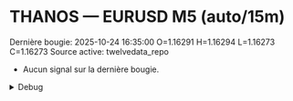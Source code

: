 # THANOS — EURUSD M5 (auto/15m)
Dernière bougie: 2025-10-24 16:35:00  O=1.16291  H=1.16294  L=1.16273  C=1.16273
Source active: twelvedata_repo

- Aucun signal sur la dernière bougie.

<details><summary>Debug</summary>

- TD_API_KEY manquant.

</details>